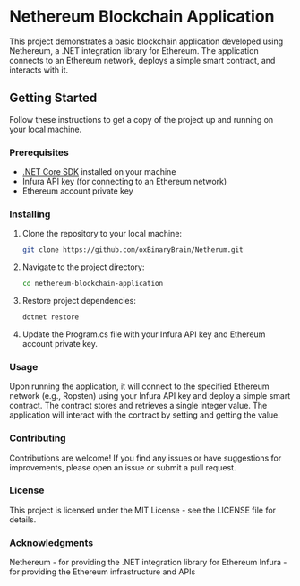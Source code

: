 # Nethereum Blockchain Application

This project demonstrates a basic blockchain application developed using Nethereum, a .NET integration library for Ethereum. The application connects to an Ethereum network, deploys a simple smart contract, and interacts with it.

## Getting Started

Follow these instructions to get a copy of the project up and running on your local machine.

### Prerequisites

- [.NET Core SDK](https://dotnet.microsoft.com/download) installed on your machine
- Infura API key (for connecting to an Ethereum network)
- Ethereum account private key
### Installing

1. Clone the repository to your local machine:

   ```bash
   git clone https://github.com/oxBinaryBrain/Netherum.git
   ```
2. Navigate to the project directory:
   ```bash
   cd nethereum-blockchain-application
   ```
3. Restore project dependencies:
   ```bash
   dotnet restore
   ```
4. Update the Program.cs file with your Infura API key and Ethereum account private key.

 
### Usage

Upon running the application, it will connect to the specified Ethereum network (e.g., Ropsten) using your Infura API key and deploy a simple smart contract. The contract stores and retrieves a single integer value. The application will interact with the contract by setting and getting the value.

### Contributing
Contributions are welcome! If you find any issues or have suggestions for improvements, please open an issue or submit a pull request.

### License
This project is licensed under the MIT License - see the LICENSE file for details.

### Acknowledgments
Nethereum - for providing the .NET integration library for Ethereum
Infura - for providing the Ethereum infrastructure and APIs

